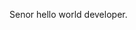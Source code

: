 <!-- ![](https://github-readme-stats.vercel.app/api?username=steelswing&show_icons=true&theme=dark&count_private=true&hide_title=true&include_all_commits=true&hide_border=true) -->
<!-- ![](https://github-readme-stats.vercel.app/api/top-langs/?username=steelswing&theme=dark&langs_count=10&layout=compact&hide_border=true) -->
Senor hello world developer.
